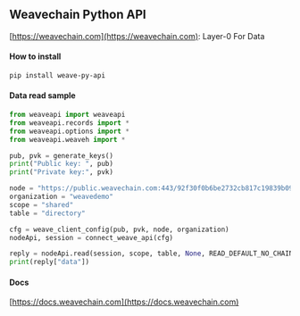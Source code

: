 ## Weavechain Python API

[https://weavechain.com](https://weavechain.com): Layer-0 For Data

#### How to install

```sh
pip install weave-py-api
```

#### Data read sample

```python
from weaveapi import weaveapi
from weaveapi.records import *
from weaveapi.options import *
from weaveapi.weaveh import *

pub, pvk = generate_keys()
print("Public key: ", pub)
print("Private key:", pvk)

node = "https://public.weavechain.com:443/92f30f0b6be2732cb817c19839b0940c"
organization = "weavedemo"
scope = "shared"
table = "directory"

cfg = weave_client_config(pub, pvk, node, organization)
nodeApi, session = connect_weave_api(cfg)

reply = nodeApi.read(session, scope, table, None, READ_DEFAULT_NO_CHAIN).get()
print(reply["data"])
```

#### Docs

[https://docs.weavechain.com](https://docs.weavechain.com)